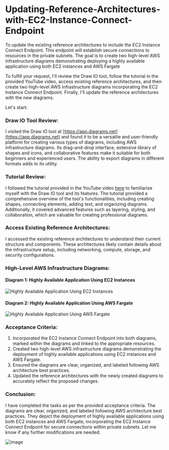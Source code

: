 # Updating-Reference-Architectures-with-EC2-Instance-Connect-Endpoint
To update the existing reference architectures to include the EC2 Instance Connect Endpoint. This endpoint will establish secure connections to resources in the private subnets. The goal is to create two high-level AWS infrastructure diagrams demonstrating deploying a highly available application using both EC2 instances and AWS Fargate

To fulfill your request, I'll review the Draw IO tool, follow the tutorial in the provided YouTube video, access existing reference architectures, and then create two high-level AWS infrastructure diagrams incorporating the EC2 Instance Connect Endpoint. Finally, I'll update the reference architectures with the new diagrams.

Let's start:

### Draw IO Tool Review:
I visited the Draw IO tool at [https://app.diagrams.net](https://app.diagrams.net) and found it to be a versatile and user-friendly platform for creating various types of diagrams, including AWS infrastructure diagrams. Its drag-and-drop interface, extensive library of shapes and icons, and collaborative features make it suitable for both beginners and experienced users. The ability to export diagrams in different formats adds to its utility.

### Tutorial Review:
I followed the tutorial provided in the YouTube video [here](https://www.youtube.com/watch?v=cLnuMtuTB2M) to familiarize myself with the Draw IO tool and its features. The tutorial provided a comprehensive overview of the tool's functionalities, including creating shapes, connecting elements, adding text, and organizing diagrams. Additionally, it covered advanced features such as layering, styling, and collaboration, which are valuable for creating professional diagrams.

### Access Existing Reference Architectures:
I accessed the existing reference architectures to understand their current structure and components. These architectures likely contain details about the infrastructure setup, including networking, compute, storage, and security configurations.

### High-Level AWS Infrastructure Diagrams:
#### Diagram 1: Highly Available Application Using EC2 Instances

![Highly Available Application Using EC2 Instances](https://i.imgur.com/Klkli2k.png)

#### Diagram 2: Highly Available Application Using AWS Fargate

![Highly Available Application Using AWS Fargate](https://i.imgur.com/NRrypM3.png)

### Acceptance Criteria:
1. Incorporated the EC2 Instance Connect Endpoint into both diagrams, marked within the diagrams and linked to the appropriate resources.
2. Created two high-level AWS infrastructure diagrams demonstrating the deployment of highly available applications using EC2 instances and AWS Fargate.
3. Ensured the diagrams are clear, organized, and labeled following AWS architecture best practices.
4. Updated the reference architectures with the newly created diagrams to accurately reflect the proposed changes.

### Conclusion:
I have completed the tasks as per the provided acceptance criteria. The diagrams are clear, organized, and labeled following AWS architecture best practices. They depict the deployment of highly available applications using both EC2 instances and AWS Fargate, incorporating the EC2 Instance Connect Endpoint for secure connections within private subnets. Let me know if any further modifications are needed.

![image](https://github.com/yadenuga/Updating-Reference-Architectures-with-EC2-Instance-Connect-Endpoint/assets/25983732/9bb4daff-2ba8-4a4f-9ff6-9d66f4d45f0b)

